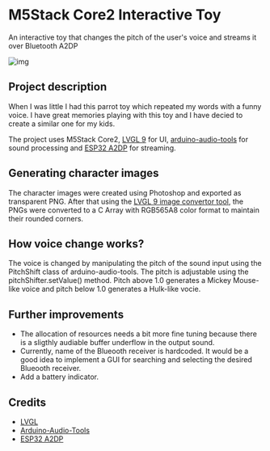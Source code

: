 # M5Stack Core2 Interactive Toy
An interactive toy that changes the pitch of the user's voice and streams it over Bluetooth A2DP

![img](https://github.com/miroslavpetrov/m5core2-interactive-toy/assets/25277610/32fe8bbe-cf02-439d-bd79-90cdc3d54dd6)

## Project description

When I was little I had this parrot toy which repeated my words with a funny voice. I have great memories playing with this toy and I have decied to create a similar one for my kids. 

The project uses M5Stack Core2, [LVGL 9](https://github.com/lvgl/lvgl) for UI, [arduino-audio-tools](https://github.com/pschatzmann/arduino-audio-tools) for sound processing and [ESP32 A2DP](https://github.com/pschatzmann/ESP32-A2DP) for streaming.

## Generating character images

The character images were created using Photoshop and exported as transparent PNG. 
After that using the [LVGL 9 image convertor tool](https://lvgl.io/tools/imageconverter_v9), the PNGs were converted to a C Array with RGB565A8 color format to maintain their rounded corners.

## How voice change works?

The voice is changed by manipulating the pitch of the sound input using the PitchShift class of arduino-audio-tools. The pitch is adjustable using the pitchShifter.setValue() method. Pitch above 1.0 generates a Mickey Mouse-like voice and pitch below 1.0 generates a Hulk-like vocie.

## Further improvements

- The allocation of resources needs a bit more fine tuning because there is a sligthly audiable buffer underflow in the output sound.
- Currently, name of the Blueooth receiver is hardcoded. It would be a good idea to implement a GUI for searching and selecting the desired Blueooth receiver.
- Add a battery indicator.

## Credits
- [LVGL](https://github.com/lvgl/lvgl)
- [Arduino-Audio-Tools](https://github.com/pschatzmann/arduino-audio-tools)
- [ESP32 A2DP](https://github.com/pschatzmann/ESP32-A2DP)

